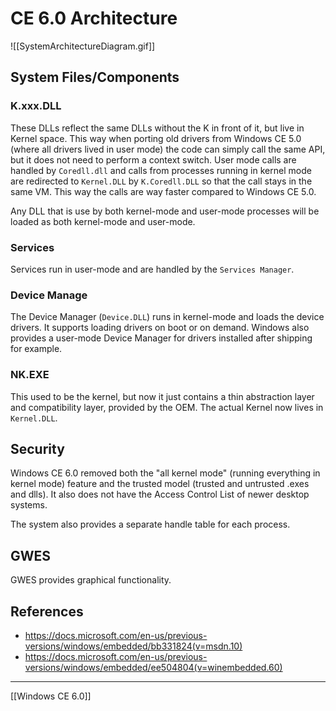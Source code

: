 # CE 6.0 Architecture
![[SystemArchitectureDiagram.gif]]

## System Files/Components
### K.xxx.DLL
These DLLs reflect the same DLLs without the K in front of it, but live in Kernel space. This way when porting old drivers from Windows CE 5.0 (where all drivers lived in user mode) the code can simply call the same API, but it does not need to perform a context switch. User mode calls are handled by ``Coredll.dll`` and calls from processes running in kernel mode are redirected to ``Kernel.DLL`` by ``K.Coredll.DLL`` so that the call stays in the same VM. This way the calls are way faster compared to Windows CE 5.0.

Any DLL that is use by both kernel-mode and user-mode processes will be loaded as both kernel-mode and user-mode.

### Services
Services run in user-mode and are handled by the ``Services Manager``.

### Device Manage
The Device Manager (``Device.DLL``) runs in kernel-mode and loads the device drivers. It supports loading drivers on boot or on demand. Windows also provides a user-mode Device Manager for drivers installed after shipping for example.

### NK.EXE
This used to be the kernel, but now it just contains a thin abstraction layer and compatibility layer, provided by the OEM. The actual Kernel now lives in ``Kernel.DLL``.

## Security
Windows CE 6.0 removed both the "all kernel mode" (running everything in kernel mode) feature and the trusted model (trusted and untrusted .exes and dlls). It also does not have the Access Control List of newer desktop systems.

The system also provides a separate handle table for each process.

## GWES
GWES provides graphical functionality.


## References
- https://docs.microsoft.com/en-us/previous-versions/windows/embedded/bb331824(v=msdn.10)
- https://docs.microsoft.com/en-us/previous-versions/windows/embedded/ee504804(v=winembedded.60)

---
[[Windows CE 6.0]]